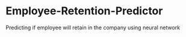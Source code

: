 # Employee-Retention-Predictor
Predicting if employee will retain in the company using neural network


